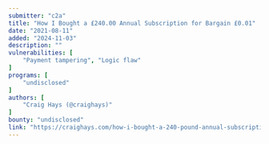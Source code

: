 ```yaml
---
submitter: "c2a"
title: "How I Bought a £240.00 Annual Subscription for Bargain £0.01"
date: "2021-08-11"
added: "2024-11-03"
description: ""
vulnerabilities: [
    "Payment tampering", "Logic flaw"
]
programs: [
    "undisclosed"
]
authors: [
    "Craig Hays (@craighays)"
]
bounty: "undisclosed"
link: "https://craighays.com/how-i-bought-a-240-pound-annual-subscription-for-bargain-1-penny/"
---
```




